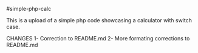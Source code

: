 #simple-php-calc

This is a upload of a simple php code showcasing a calculator with switch case.

CHANGES
1- Correction to README.md
2- More formating corrections to README.md

